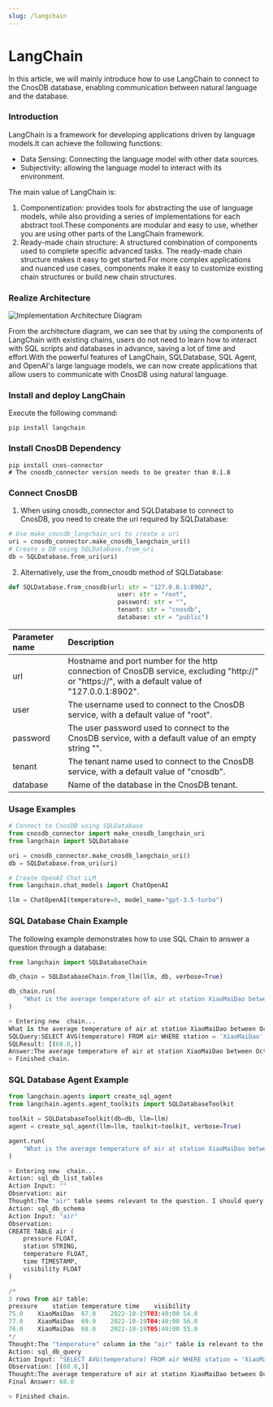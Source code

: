 ```yaml
---
slug: /langchain
---
```


# LangChain

In this article, we will mainly introduce how to use LangChain to connect to the CnosDB database, enabling communication between natural language and the database.

### Introduction

LangChain is a framework for developing applications driven by language models.It can achieve the following functions:

- Data Sensing: Connecting the language model with other data sources.
- Subjectivity: allowing the language model to interact with its environment.

The main value of LangChain is:

1. Componentization: provides tools for abstracting the use of language models, while also providing a series of implementations for each abstract tool.These components are modular and easy to use, whether you are using other parts of the LangChain framework.
2. Ready-made chain structure: A structured combination of components used to complete specific advanced tasks.
   The ready-made chain structure makes it easy to get started.For more complex applications and nuanced use cases, components make it easy to customize existing chain structures or build new chain structures.

### Realize Architecture

![Implementation Architecture Diagram](/img/Langchain.png)

From the architecture diagram, we can see that by using the components of LangChain with existing chains, users do not need to learn how to interact with SQL scripts and databases in advance, saving a lot of time and effort.With the powerful features of LangChain, SQLDatabase, SQL Agent, and OpenAI's large language models, we can now create applications that allow users to communicate with CnosDB using natural language.

### Install and deploy LangChain

Execute the following command:

```shell
pip install langchain
```

### Install CnosDB Dependency

```shell
pip install cnos-connector
# The cnosdb_connector version needs to be greater than 0.1.8
```

### Connect CnosDB

1. When using cnosdb_connector and SQLDatabase to connect to CnosDB, you need to create the uri required by SQLDatabase:

```python
# Use make_cnosdb_langchain_uri to create a uri
uri = cnosdb_connector.make_cnosdb_langchain_uri()
# Create a DB using SQLDatabase.from_uri
db = SQLDatabase.from_uri(uri)
```

2. Alternatively, use the from_cnosdb method of SQLDatabase:

```python
def SQLDatabase.from_cnosdb(url: str = "127.0.0.1:8902",
                              user: str = "root",
                              password: str = "",
                              tenant: str = "cnosdb",
                              database: str = "public")
```

| Parameter name | Description                                                                                                                                                                                                                                                      |
| :------------- | :--------------------------------------------------------------------------------------------------------------------------------------------------------------------------------------------------------------------------------------------------------------- |
| url            | Hostname and port number for the http connection of CnosDB service, excluding "http://" or "https://", with a default value of "127.0.0.1:8902". |
| user           | The username used to connect to the CnosDB service, with a default value of "root".                                                                                                                                                              |
| password       | The user password used to connect to the CnosDB service, with a default value of an empty string "".                                                                                                                                             |
| tenant         | The tenant name used to connect to the CnosDB service, with a default value of "cnosdb".                                                                                                                                                         |
| database       | Name of the database in the CnosDB tenant.                                                                                                                                                                                                       |

### Usage Examples

```python
# Connect to CnosDB using SQLDatabase
from cnosdb_connector import make_cnosdb_langchain_uri
from langchain import SQLDatabase

uri = cnosdb_connector.make_cnosdb_langchain_uri()
db = SQLDatabase.from_uri(uri)

# Create OpenAI Chat LLM
from langchain.chat_models import ChatOpenAI

llm = ChatOpenAI(temperature=0, model_name="gpt-3.5-turbo")
```

### SQL Database Chain Example

The following example demonstrates how to use SQL Chain to answer a question through a database:

```python
from langchain import SQLDatabaseChain

db_chain = SQLDatabaseChain.from_llm(llm, db, verbose=True)

db_chain.run(
    "What is the average temperature of air at station XiaoMaiDao between October 19, 2022 and October 20, 2022?"
)
```

```python
> Entering new  chain...
What is the average temperature of air at station XiaoMaiDao between October 19, 2022 and Occtober 20, 2022?
SQLQuery:SELECT AVG(temperature) FROM air WHERE station = 'XiaoMaiDao' AND time >= '2022-10-19' AND time < '2022-10-20'
SQLResult: [(68.0,)]
Answer:The average temperature of air at station XiaoMaiDao between October 19, 2022 and October 20, 2022 is 68.0.
> Finished chain.
```

### SQL Database Agent Example

```python
from langchain.agents import create_sql_agent
from langchain.agents.agent_toolkits import SQLDatabaseToolkit

toolkit = SQLDatabaseToolkit(db=db, llm=llm)
agent = create_sql_agent(llm=llm, toolkit=toolkit, verbose=True)
```

```python
agent.run(
    "What is the average temperature of air at station XiaoMaiDao between October 19, 2022 and Occtober 20, 2022?"
)
```

```python
> Entering new  chain...
Action: sql_db_list_tables
Action Input: ""
Observation: air
Thought:The "air" table seems relevant to the question. I should query the schema of the "air" table to see what columns are available.
Action: sql_db_schema
Action Input: "air"
Observation: 
CREATE TABLE air (
	pressure FLOAT, 
	station STRING, 
	temperature FLOAT, 
	time TIMESTAMP, 
	visibility FLOAT
)

/*
3 rows from air table:
pressure	station	temperature	time	visibility
75.0	XiaoMaiDao	67.0	2022-10-19T03:40:00	54.0
77.0	XiaoMaiDao	69.0	2022-10-19T04:40:00	56.0
76.0	XiaoMaiDao	68.0	2022-10-19T05:40:00	55.0
*/
Thought:The "temperature" column in the "air" table is relevant to the question. I can query the average temperature between the specified dates.
Action: sql_db_query
Action Input: "SELECT AVG(temperature) FROM air WHERE station = 'XiaoMaiDao' AND time >= '2022-10-19' AND time <= '2022-10-20'"
Observation: [(68.0,)]
Thought:The average temperature of air at station XiaoMaiDao between October 19, 2022 and October 20, 2022 is 68.0. 
Final Answer: 68.0

> Finished chain.
```
